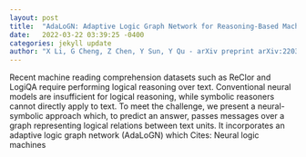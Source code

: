 ```yaml
---
layout: post
title:  "AdaLoGN: Adaptive Logic Graph Network for Reasoning-Based Machine Reading Comprehension"
date:   2022-03-22 03:39:25 -0400
categories: jekyll update
author: "X Li, G Cheng, Z Chen, Y Sun, Y Qu - arXiv preprint arXiv:2203.08992, 2022"
---
```

Recent machine reading comprehension datasets such as ReClor and LogiQA require performing logical reasoning over text. Conventional neural models are insufficient for logical reasoning, while symbolic reasoners cannot directly apply to text. To meet the challenge, we present a neural-symbolic approach which, to predict an answer, passes messages over a graph representing logical relations between text units. It incorporates an adaptive logic graph network (AdaLoGN) which Cites: Neural logic machines